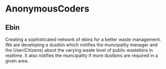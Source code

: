 # AnonymousCoders
## Ebin
Creating a sophisticated network of ebins for a better waste management. We are developing a dustbin which notifies the muncipality manager and the User(Citizens) about the varying waste level of public wastebins in realtime. It also notifies the muncipality if more dustbins are required in a given area.
